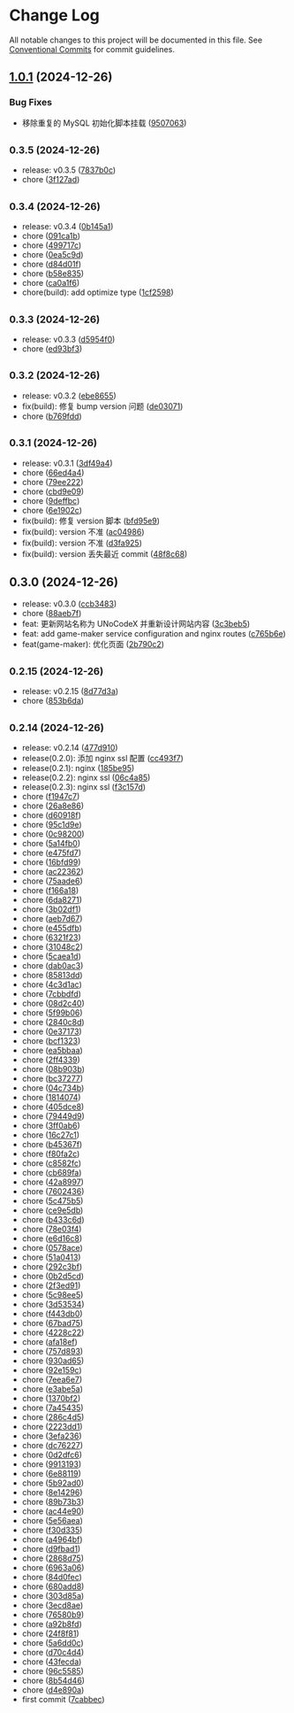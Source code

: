 # Change Log

All notable changes to this project will be documented in this file.
See [Conventional Commits](https://conventionalcommits.org) for commit guidelines.

## [1.0.1](https://github.com/tolerance-go/llm-good/compare/v0.3.5...v1.0.1) (2024-12-26)


### Bug Fixes

* 移除重复的 MySQL 初始化脚本挂载 ([9507063](https://github.com/tolerance-go/llm-good/commit/9507063240d417965213b03d938c8a1711c2e229))





## <small>0.3.5 (2024-12-26)</small>

* release: v0.3.5 ([7837b0c](https://github.com/tolerance-go/llm-good/commit/7837b0c))
* chore ([3f127ad](https://github.com/tolerance-go/llm-good/commit/3f127ad))



## <small>0.3.4 (2024-12-26)</small>

* release: v0.3.4 ([0b145a1](https://github.com/tolerance-go/llm-good/commit/0b145a1))
* chore ([091ca1b](https://github.com/tolerance-go/llm-good/commit/091ca1b))
* chore ([499717c](https://github.com/tolerance-go/llm-good/commit/499717c))
* chore ([0ea5c9d](https://github.com/tolerance-go/llm-good/commit/0ea5c9d))
* chore ([d84d01f](https://github.com/tolerance-go/llm-good/commit/d84d01f))
* chore ([b58e835](https://github.com/tolerance-go/llm-good/commit/b58e835))
* chore ([ca0a1f6](https://github.com/tolerance-go/llm-good/commit/ca0a1f6))
* chore(build): add optimize type ([1cf2598](https://github.com/tolerance-go/llm-good/commit/1cf2598))



## <small>0.3.3 (2024-12-26)</small>

* release: v0.3.3 ([d5954f0](https://github.com/tolerance-go/llm-good/commit/d5954f0))
* chore ([ed93bf3](https://github.com/tolerance-go/llm-good/commit/ed93bf3))



## <small>0.3.2 (2024-12-26)</small>

* release: v0.3.2 ([ebe8655](https://github.com/tolerance-go/llm-good/commit/ebe8655))
* fix(build): 修复 bump version 问题 ([de03071](https://github.com/tolerance-go/llm-good/commit/de03071))
* chore ([b769fdd](https://github.com/tolerance-go/llm-good/commit/b769fdd))



## <small>0.3.1 (2024-12-26)</small>

* release: v0.3.1 ([3df49a4](https://github.com/tolerance-go/llm-good/commit/3df49a4))
* chore ([66ed4a4](https://github.com/tolerance-go/llm-good/commit/66ed4a4))
* chore ([79ee222](https://github.com/tolerance-go/llm-good/commit/79ee222))
* chore ([cbd9e09](https://github.com/tolerance-go/llm-good/commit/cbd9e09))
* chore ([9deffbc](https://github.com/tolerance-go/llm-good/commit/9deffbc))
* chore ([6e1902c](https://github.com/tolerance-go/llm-good/commit/6e1902c))
* fix(build): 修复 version 脚本 ([bfd95e9](https://github.com/tolerance-go/llm-good/commit/bfd95e9))
* fix(build): version 不准 ([ac04986](https://github.com/tolerance-go/llm-good/commit/ac04986))
* fix(build): version 不准 ([d3fa925](https://github.com/tolerance-go/llm-good/commit/d3fa925))
* fix(build): version 丢失最近 commit ([48f8c68](https://github.com/tolerance-go/llm-good/commit/48f8c68))



## 0.3.0 (2024-12-26)

* release: v0.3.0 ([ccb3483](https://github.com/tolerance-go/llm-good/commit/ccb3483))
* chore ([88aeb7f](https://github.com/tolerance-go/llm-good/commit/88aeb7f))
* feat: 更新网站名称为 UNoCodeX 并重新设计网站内容 ([3c3beb5](https://github.com/tolerance-go/llm-good/commit/3c3beb5))
* feat: add game-maker service configuration and nginx routes ([c765b6e](https://github.com/tolerance-go/llm-good/commit/c765b6e))
* feat(game-maker): 优化页面 ([2b790c2](https://github.com/tolerance-go/llm-good/commit/2b790c2))



## <small>0.2.15 (2024-12-26)</small>

* release: v0.2.15 ([8d77d3a](https://github.com/tolerance-go/llm-good/commit/8d77d3a))
* chore ([853b6da](https://github.com/tolerance-go/llm-good/commit/853b6da))



## <small>0.2.14 (2024-12-26)</small>

* release: v0.2.14 ([477d910](https://github.com/tolerance-go/llm-good/commit/477d910))
* release(0.2.0): 添加 nginx ssl 配置 ([cc493f7](https://github.com/tolerance-go/llm-good/commit/cc493f7))
* release(0.2.1): nginx ([185be95](https://github.com/tolerance-go/llm-good/commit/185be95))
* release(0.2.2): nginx ssl ([06c4a85](https://github.com/tolerance-go/llm-good/commit/06c4a85))
* release(0.2.3): nginx ssl ([f3c157d](https://github.com/tolerance-go/llm-good/commit/f3c157d))
* chore ([f1947c7](https://github.com/tolerance-go/llm-good/commit/f1947c7))
* chore ([26a8e86](https://github.com/tolerance-go/llm-good/commit/26a8e86))
* chore ([d60918f](https://github.com/tolerance-go/llm-good/commit/d60918f))
* chore ([95c1d9e](https://github.com/tolerance-go/llm-good/commit/95c1d9e))
* chore ([0c98200](https://github.com/tolerance-go/llm-good/commit/0c98200))
* chore ([5a14fb0](https://github.com/tolerance-go/llm-good/commit/5a14fb0))
* chore ([e475fd7](https://github.com/tolerance-go/llm-good/commit/e475fd7))
* chore ([16bfd99](https://github.com/tolerance-go/llm-good/commit/16bfd99))
* chore ([ac22362](https://github.com/tolerance-go/llm-good/commit/ac22362))
* chore ([75aade6](https://github.com/tolerance-go/llm-good/commit/75aade6))
* chore ([f166a18](https://github.com/tolerance-go/llm-good/commit/f166a18))
* chore ([6da8271](https://github.com/tolerance-go/llm-good/commit/6da8271))
* chore ([3b02df1](https://github.com/tolerance-go/llm-good/commit/3b02df1))
* chore ([aeb7d67](https://github.com/tolerance-go/llm-good/commit/aeb7d67))
* chore ([e455dfb](https://github.com/tolerance-go/llm-good/commit/e455dfb))
* chore ([6321f23](https://github.com/tolerance-go/llm-good/commit/6321f23))
* chore ([31048c2](https://github.com/tolerance-go/llm-good/commit/31048c2))
* chore ([5caea1d](https://github.com/tolerance-go/llm-good/commit/5caea1d))
* chore ([dab0ac3](https://github.com/tolerance-go/llm-good/commit/dab0ac3))
* chore ([85813dd](https://github.com/tolerance-go/llm-good/commit/85813dd))
* chore ([4c3d1ac](https://github.com/tolerance-go/llm-good/commit/4c3d1ac))
* chore ([7cbbdfd](https://github.com/tolerance-go/llm-good/commit/7cbbdfd))
* chore ([08d2c40](https://github.com/tolerance-go/llm-good/commit/08d2c40))
* chore ([5f99b06](https://github.com/tolerance-go/llm-good/commit/5f99b06))
* chore ([2840c8d](https://github.com/tolerance-go/llm-good/commit/2840c8d))
* chore ([0e37173](https://github.com/tolerance-go/llm-good/commit/0e37173))
* chore ([bcf1323](https://github.com/tolerance-go/llm-good/commit/bcf1323))
* chore ([ea5bbaa](https://github.com/tolerance-go/llm-good/commit/ea5bbaa))
* chore ([2ff4339](https://github.com/tolerance-go/llm-good/commit/2ff4339))
* chore ([08b903b](https://github.com/tolerance-go/llm-good/commit/08b903b))
* chore ([bc37277](https://github.com/tolerance-go/llm-good/commit/bc37277))
* chore ([04c734b](https://github.com/tolerance-go/llm-good/commit/04c734b))
* chore ([1814074](https://github.com/tolerance-go/llm-good/commit/1814074))
* chore ([405dce8](https://github.com/tolerance-go/llm-good/commit/405dce8))
* chore ([79449d9](https://github.com/tolerance-go/llm-good/commit/79449d9))
* chore ([3ff0ab6](https://github.com/tolerance-go/llm-good/commit/3ff0ab6))
* chore ([16c27c1](https://github.com/tolerance-go/llm-good/commit/16c27c1))
* chore ([b45367f](https://github.com/tolerance-go/llm-good/commit/b45367f))
* chore ([f80fa2c](https://github.com/tolerance-go/llm-good/commit/f80fa2c))
* chore ([c8582fc](https://github.com/tolerance-go/llm-good/commit/c8582fc))
* chore ([cb689fa](https://github.com/tolerance-go/llm-good/commit/cb689fa))
* chore ([42a8997](https://github.com/tolerance-go/llm-good/commit/42a8997))
* chore ([7602436](https://github.com/tolerance-go/llm-good/commit/7602436))
* chore ([5c475b5](https://github.com/tolerance-go/llm-good/commit/5c475b5))
* chore ([ce9e5db](https://github.com/tolerance-go/llm-good/commit/ce9e5db))
* chore ([b433c6d](https://github.com/tolerance-go/llm-good/commit/b433c6d))
* chore ([78e03f4](https://github.com/tolerance-go/llm-good/commit/78e03f4))
* chore ([e6d16c8](https://github.com/tolerance-go/llm-good/commit/e6d16c8))
* chore ([0578ace](https://github.com/tolerance-go/llm-good/commit/0578ace))
* chore ([51a0413](https://github.com/tolerance-go/llm-good/commit/51a0413))
* chore ([292c3bf](https://github.com/tolerance-go/llm-good/commit/292c3bf))
* chore ([0b2d5cd](https://github.com/tolerance-go/llm-good/commit/0b2d5cd))
* chore ([2f3ed91](https://github.com/tolerance-go/llm-good/commit/2f3ed91))
* chore ([5c98ee5](https://github.com/tolerance-go/llm-good/commit/5c98ee5))
* chore ([3d53534](https://github.com/tolerance-go/llm-good/commit/3d53534))
* chore ([f443db0](https://github.com/tolerance-go/llm-good/commit/f443db0))
* chore ([67bad75](https://github.com/tolerance-go/llm-good/commit/67bad75))
* chore ([4228c22](https://github.com/tolerance-go/llm-good/commit/4228c22))
* chore ([afa18ef](https://github.com/tolerance-go/llm-good/commit/afa18ef))
* chore ([757d893](https://github.com/tolerance-go/llm-good/commit/757d893))
* chore ([930ad65](https://github.com/tolerance-go/llm-good/commit/930ad65))
* chore ([92e159c](https://github.com/tolerance-go/llm-good/commit/92e159c))
* chore ([7eea6e7](https://github.com/tolerance-go/llm-good/commit/7eea6e7))
* chore ([e3abe5a](https://github.com/tolerance-go/llm-good/commit/e3abe5a))
* chore ([1370bf2](https://github.com/tolerance-go/llm-good/commit/1370bf2))
* chore ([7a45435](https://github.com/tolerance-go/llm-good/commit/7a45435))
* chore ([286c4d5](https://github.com/tolerance-go/llm-good/commit/286c4d5))
* chore ([2223dd1](https://github.com/tolerance-go/llm-good/commit/2223dd1))
* chore ([3efa236](https://github.com/tolerance-go/llm-good/commit/3efa236))
* chore ([dc76227](https://github.com/tolerance-go/llm-good/commit/dc76227))
* chore ([0d2dfc6](https://github.com/tolerance-go/llm-good/commit/0d2dfc6))
* chore ([9913193](https://github.com/tolerance-go/llm-good/commit/9913193))
* chore ([6e88119](https://github.com/tolerance-go/llm-good/commit/6e88119))
* chore ([5b92ad0](https://github.com/tolerance-go/llm-good/commit/5b92ad0))
* chore ([8e14296](https://github.com/tolerance-go/llm-good/commit/8e14296))
* chore ([89b73b3](https://github.com/tolerance-go/llm-good/commit/89b73b3))
* chore ([ac44e90](https://github.com/tolerance-go/llm-good/commit/ac44e90))
* chore ([5e56aea](https://github.com/tolerance-go/llm-good/commit/5e56aea))
* chore ([f30d335](https://github.com/tolerance-go/llm-good/commit/f30d335))
* chore ([a4964bf](https://github.com/tolerance-go/llm-good/commit/a4964bf))
* chore ([d9fbad1](https://github.com/tolerance-go/llm-good/commit/d9fbad1))
* chore ([2868d75](https://github.com/tolerance-go/llm-good/commit/2868d75))
* chore ([6963a06](https://github.com/tolerance-go/llm-good/commit/6963a06))
* chore ([84d0fec](https://github.com/tolerance-go/llm-good/commit/84d0fec))
* chore ([680add8](https://github.com/tolerance-go/llm-good/commit/680add8))
* chore ([303d85a](https://github.com/tolerance-go/llm-good/commit/303d85a))
* chore ([3ecd8ae](https://github.com/tolerance-go/llm-good/commit/3ecd8ae))
* chore ([76580b9](https://github.com/tolerance-go/llm-good/commit/76580b9))
* chore ([a92b8fd](https://github.com/tolerance-go/llm-good/commit/a92b8fd))
* chore ([24f8f81](https://github.com/tolerance-go/llm-good/commit/24f8f81))
* chore ([5a6dd0c](https://github.com/tolerance-go/llm-good/commit/5a6dd0c))
* chore ([d70c4d4](https://github.com/tolerance-go/llm-good/commit/d70c4d4))
* chore ([43fecda](https://github.com/tolerance-go/llm-good/commit/43fecda))
* chore ([96c5585](https://github.com/tolerance-go/llm-good/commit/96c5585))
* chore ([8b54d46](https://github.com/tolerance-go/llm-good/commit/8b54d46))
* chore ([d4e890a](https://github.com/tolerance-go/llm-good/commit/d4e890a))
* first commit ([7cabbec](https://github.com/tolerance-go/llm-good/commit/7cabbec))
